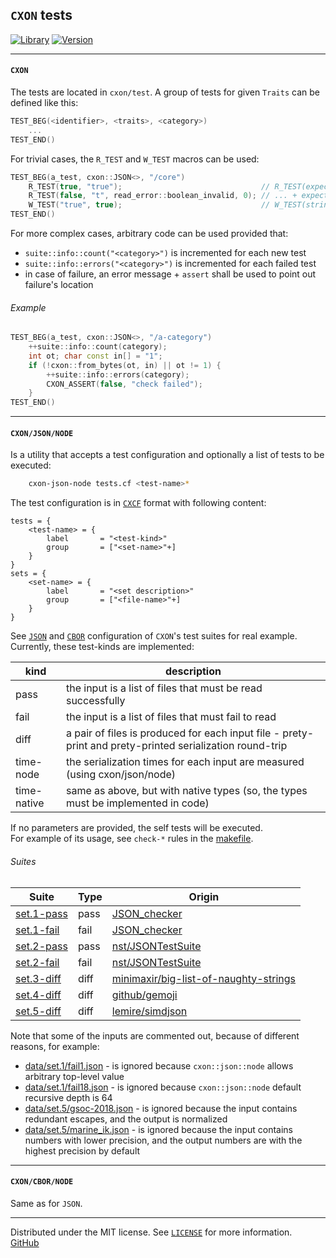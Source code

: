 ## `CXON` tests

[![Library][img-lib]](https://github.com/oknenavin/cxon)
[![Version][img-ver]](https://github.com/oknenavin/cxon/releases)  


--------------------------------------------------------------------------------

#### `CXON`

The tests are located in `cxon/test`. A group of tests for given `Traits` 
can be defined like this:

``` c++
TEST_BEG(<identifier>, <traits>, <category>)
    ...
TEST_END()
```

For trivial cases, the `R_TEST` and `W_TEST` macros can be used:

``` c++
TEST_BEG(a_test, cxon::JSON<>, "/core")
    R_TEST(true, "true");                               // R_TEST(expected-value, string)
    R_TEST(false, "t", read_error::boolean_invalid, 0); // ... + expected-error[, expected-error-offset]
    W_TEST("true", true);                               // W_TEST(string, input-value[, expected-error])
TEST_END()
```

For more complex cases, arbitrary code can be used provided that:
- `suite::info::count("<category>")` is incremented for each new test
- `suite::info::errors("<category>")` is incremented for each failed test
- in case of failure, an error message + `assert` shall be used to point out failure's location

###### Example

``` c++
TEST_BEG(a_test, cxon::JSON<>, "/a-category")
    ++suite::info::count(category);
    int ot; char const in[] = "1";
    if (!cxon::from_bytes(ot, in) || ot != 1) {
        ++suite::info::errors(category);
        CXON_ASSERT(false, "check failed");
    }
TEST_END()
```


--------------------------------------------------------------------------------

#### `CXON/JSON/NODE`

Is a utility that accepts a test configuration and optionally a list of tests to be executed:

``` bash
    cxon-json-node tests.cf <test-name>*
```

The test configuration is in [`CXCF`](../src/cxon/lang/cxcf/README.md) format with following content:

```
tests = {
    <test-name> = {
        label       = "<test-kind>"
        group       = ["<set-name>"+]
    }
}
sets = {
    <set-name> = {
        label       = "<set description>"
        group       = ["<file-name>"+]
    }
}
```

See [`JSON`](data/json/tests.cf) and [`CBOR`](data/cbor/tests.cf) configuration of `CXON`'s test suites 
for real example.  
Currently, these test-kinds are implemented:

kind        | description
------------|---------------------------------------------------------------------------------------------------------
pass        | the input is a list of files that must be read successfully
fail        | the input is a list of files that must fail to read
diff        | a pair of files is produced for each input file - prety-print and prety-printed serialization round-trip
time-node   | the serialization times for each input are measured (using cxon/json/node)
time-native | same as above,  but with native types (so, the types must be implemented in code)

If no parameters are provided, the self tests will be executed.  
For example of its usage, see `check-*` rules in the [makefile](makefile).

###### Suites

Suite                                 | Type | Origin
--------------------------------------|------|--------------------------------------------------------------------------------------------------
[set.1-pass](data/json/set.1-pass.in) | pass | [JSON_checker](http://json.org/JSON_checker)
[set.1-fail](data/json/set.1-fail.in) | fail | [JSON_checker](http://json.org/JSON_checker)
[set.2-pass](data/json/set.2-pass.in) | pass | [nst/JSONTestSuite](https://github.com/nst/JSONTestSuite)
[set.2-fail](data/json/set.2-fail.in) | fail | [nst/JSONTestSuite](https://github.com/nst/JSONTestSuite)
[set.3-diff](data/json/set.3-diff.in) | diff | [minimaxir/big-list-of-naughty-strings](https://github.com/minimaxir/big-list-of-naughty-strings)
[set.4-diff](data/json/set.4-diff.in) | diff | [github/gemoji](https://github.com/github/gemoji)
[set.5-diff](data/json/set.5-diff.in) | diff | [lemire/simdjson](https://github.com/lemire/simdjson)

Note that some of the inputs are commented out, because of different reasons, for example:
- [data/set.1/fail1.json](data/set.1/fail1.json) - is ignored because `cxon::json::node` 
  allows arbitrary top-level value
- [data/set.1/fail18.json](data/set.1/fail18.json) - is ignored because `cxon::json::node` 
  default recursive depth is 64
- [data/set.5/gsoc-2018.json](data/set.5/gsoc-2018.json) - is ignored because the input contains 
  redundant escapes, and the output is normalized
- [data/set.5/marine_ik.json](data/set.5/marine_ik.json) - is ignored because the input contains 
  numbers with lower precision, and the output numbers are with the highest precision by default


--------------------------------------------------------------------------------

#### `CXON/CBOR/NODE`

Same as for `JSON`.


--------------------------------------------------------------------------------

Distributed under the MIT license. See [`LICENSE`](../LICENSE) for more information.  
[GitHub](https://github.com/oknenavin/cxon)  


<!-- links -->
[img-lib]: https://img.shields.io/badge/lib-CXON-608060.svg?style=plastic
[img-ver]: https://img.shields.io/github/release/oknenavin/cxon.svg?style=plastic&color=608060
